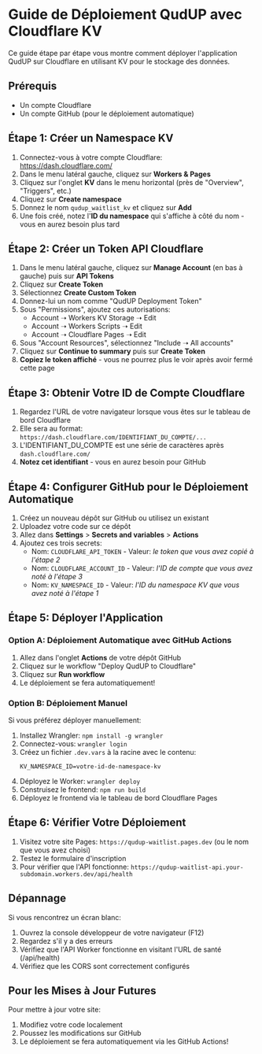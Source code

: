 # Guide de Déploiement QudUP avec Cloudflare KV

Ce guide étape par étape vous montre comment déployer l'application QudUP sur Cloudflare en utilisant KV pour le stockage des données.

## Prérequis

- Un compte Cloudflare
- Un compte GitHub (pour le déploiement automatique)

## Étape 1: Créer un Namespace KV

1. Connectez-vous à votre compte Cloudflare: https://dash.cloudflare.com/
2. Dans le menu latéral gauche, cliquez sur **Workers & Pages**
3. Cliquez sur l'onglet **KV** dans le menu horizontal (près de "Overview", "Triggers", etc.)
4. Cliquez sur **Create namespace**
5. Donnez le nom `qudup_waitlist_kv` et cliquez sur **Add**
6. Une fois créé, notez l'**ID du namespace** qui s'affiche à côté du nom - vous en aurez besoin plus tard

## Étape 2: Créer un Token API Cloudflare

1. Dans le menu latéral gauche, cliquez sur **Manage Account** (en bas à gauche) puis sur **API Tokens**
2. Cliquez sur **Create Token**
3. Sélectionnez **Create Custom Token**
4. Donnez-lui un nom comme "QudUP Deployment Token"
5. Sous "Permissions", ajoutez ces autorisations:
   - Account ➝ Workers KV Storage ➝ Edit
   - Account ➝ Workers Scripts ➝ Edit
   - Account ➝ Cloudflare Pages ➝ Edit
6. Sous "Account Resources", sélectionnez "Include ➝ All accounts"
7. Cliquez sur **Continue to summary** puis sur **Create Token**
8. **Copiez le token affiché** - vous ne pourrez plus le voir après avoir fermé cette page

## Étape 3: Obtenir Votre ID de Compte Cloudflare

1. Regardez l'URL de votre navigateur lorsque vous êtes sur le tableau de bord Cloudflare
2. Elle sera au format: `https://dash.cloudflare.com/IDENTIFIANT_DU_COMPTE/...`
3. L'IDENTIFIANT_DU_COMPTE est une série de caractères après `dash.cloudflare.com/`
4. **Notez cet identifiant** - vous en aurez besoin pour GitHub

## Étape 4: Configurer GitHub pour le Déploiement Automatique

1. Créez un nouveau dépôt sur GitHub ou utilisez un existant
2. Uploadez votre code sur ce dépôt
3. Allez dans **Settings** > **Secrets and variables** > **Actions**
4. Ajoutez ces trois secrets:
   - Nom: `CLOUDFLARE_API_TOKEN` - Valeur: *le token que vous avez copié à l'étape 2*
   - Nom: `CLOUDFLARE_ACCOUNT_ID` - Valeur: *l'ID de compte que vous avez noté à l'étape 3*
   - Nom: `KV_NAMESPACE_ID` - Valeur: *l'ID du namespace KV que vous avez noté à l'étape 1*

## Étape 5: Déployer l'Application

### Option A: Déploiement Automatique avec GitHub Actions

1. Allez dans l'onglet **Actions** de votre dépôt GitHub
2. Cliquez sur le workflow "Deploy QudUP to Cloudflare"
3. Cliquez sur **Run workflow**
4. Le déploiement se fera automatiquement!

### Option B: Déploiement Manuel

Si vous préférez déployer manuellement:

1. Installez Wrangler: `npm install -g wrangler`
2. Connectez-vous: `wrangler login`
3. Créez un fichier `.dev.vars` à la racine avec le contenu:
   ```
   KV_NAMESPACE_ID=votre-id-de-namespace-kv
   ```
4. Déployez le Worker: `wrangler deploy`
5. Construisez le frontend: `npm run build`
6. Déployez le frontend via le tableau de bord Cloudflare Pages

## Étape 6: Vérifier Votre Déploiement

1. Visitez votre site Pages: `https://qudup-waitlist.pages.dev` (ou le nom que vous avez choisi)
2. Testez le formulaire d'inscription
3. Pour vérifier que l'API fonctionne: `https://qudup-waitlist-api.your-subdomain.workers.dev/api/health`

## Dépannage

Si vous rencontrez un écran blanc:

1. Ouvrez la console développeur de votre navigateur (F12)
2. Regardez s'il y a des erreurs
3. Vérifiez que l'API Worker fonctionne en visitant l'URL de santé (/api/health)
4. Vérifiez que les CORS sont correctement configurés

## Pour les Mises à Jour Futures

Pour mettre à jour votre site:

1. Modifiez votre code localement
2. Poussez les modifications sur GitHub
3. Le déploiement se fera automatiquement via les GitHub Actions!